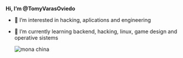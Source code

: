 **Hi, I’m @TomyVarasOviedo**
- 👀 I’m interested in hacking, aplications and engineering
- 🌱 I’m currently learning backend, hacking, linux, game design and operative sistems


    ![mona china](https://img.freepik.com/vector-gratis/lindo-perro-shiba-inu-sentado-ilustracion-icono-vector-dibujos-animados-concepto-icono-naturaleza-animal-aislado-vector-premium-estilo-dibujos-animados-plana_138676-3526.jpg?w=2000)

<!---
TomyVarasOviedo/TomyVarasOviedo is a ✨ special ✨ repository because its `README.md` (this file) appears on your GitHub profile.
You can click the Preview link to take a look at your changes.
--->
